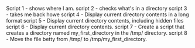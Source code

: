 Script 1 - shows where I am.
script 2 - checks what's in a directory
script 3 - takes me back howe
script 4 - Display current directory contents in a long format
script 5 - Display current directory contents, including hidden files 
script 6 - Display current directory contents.
script 7 - Create a script that creates a directory named my_first_directory in the /tmp/ directory.
script 8 - Move the file betty from /tmp/ to /tmp/my_first_directory.
